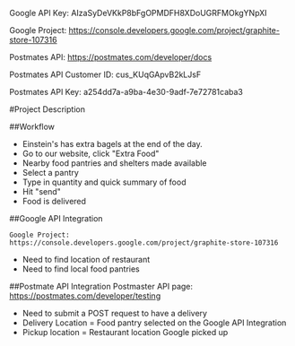 Google API Key: AIzaSyDeVKkP8bFgOPMDFH8XDoUGRFMOkgYNpXI

Google Project: https://console.developers.google.com/project/graphite-store-107316

Postmates API: https://postmates.com/developer/docs

Postmates API Customer ID: cus_KUqGApvB2kLJsF

Postmates API Key: a254dd7a-a9ba-4e30-9adf-7e72781caba3

#Project Description

##Workflow

- Einstein's has extra bagels at the end of the day.
- Go to our website, click "Extra Food"
- Nearby food pantries and shelters made available
- Select a pantry
- Type in quantity and quick summary of food
- Hit "send"
- Food is delivered

##Google API Integration

	Google Project: https://console.developers.google.com/project/graphite-store-107316

- Need to find location of restaurant
- Need to find local food pantries


##Postmate API Integration
	Postmaster API page: https://postmates.com/developer/testing
	
- Need to submit a POST request to have a delivery
- Delivery Location = Food pantry selected on the Google API Integration
- Pickup location = Restaurant location Google picked up
